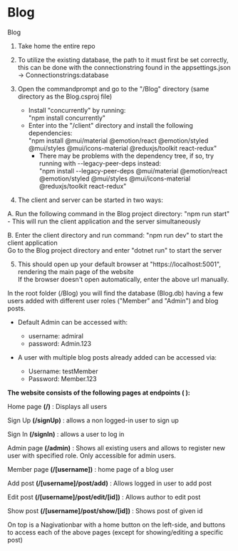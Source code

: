# Blog
Blog

1. Take home the entire repo
2. To utilize the existing database, the path to it must first be set correctly,  
   this can be done with the connectionstring found in the appsettings.json -> Connectionstrings:database

3. Open the commandprompt and go to the "/Blog" directory (same directory as the Blog.csproj file)
   - Install "concurrently" by running:  
   "npm install concurrently"
   - Enter into the "/client" directory and install the following dependencies:  
   "npm install @mui/material @emotion/react @emotion/styled @mui/styles @mui/icons-material @reduxjs/toolkit react-redux"
      - There may be problems with the dependency tree, if so, try running with --legacy-peer-deps instead:  
   "npm install --legacy-peer-deps @mui/material @emotion/react @emotion/styled @mui/styles @mui/icons-material @reduxjs/toolkit react-redux"
   
4. The client and server can be started in two ways:

  A. Run the following command in the Blog project directory: "npm run start"  
      - This will run the client application and the server simultaneously

  B. Enter the client directory and run command: "npm run dev" to start the client application  
     Go to the Blog project directory and enter "dotnet run" to start the server

5. This should open up your default browser at "https://localhost:5001", rendering the main page of the website  
   If the browser doesn't open automatically, enter the above url manually.




In the root folder (/Blog) you will find the database (Blog.db) having a few users added with different user roles ("Member" and "Admin") and blog posts.

- Default Admin can be accessed with:
   - username:  admiral
   - password:  Admin.123

- A user with multiple blog posts already added can be accessed via:
   - Username:  testMember
   - Password:  Member.123




**The website consists of the following pages at endpoints ( ):**


Home page   **(/)**               : Displays all users

Sign Up     **(/signUp)**         : allows a non logged-in user to sign up

Sign In     **(/signIn)**         : allows a user to log in 

Admin page  **(/admin)**          : Shows all existing users and allows to register new user with specified role. Only accessible for admin users.

Member page **(/[username])**     : home page of a blog user

Add post    **(/[username]/post/add)**        : Allows logged in user to add post

Edit post   **(/[username]/post/edit/[id])**  : Allows author to edit post

Show post   **(/[username]/post/show/[id])**  : Shows post of given id

On top is a Nagivationbar with a home button on the left-side, and buttons to access each of the above pages (except for showing/editing a specific post)

